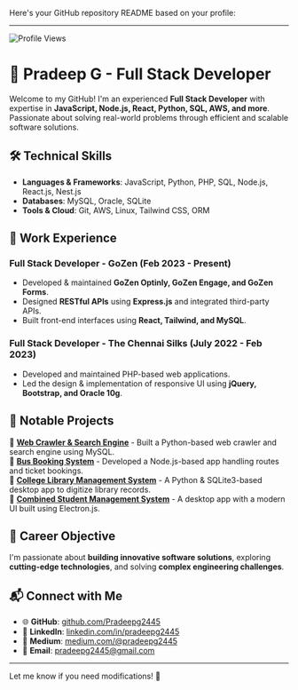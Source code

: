 Here's your GitHub repository README based on your profile:  

--- 
![Profile Views](https://komarev.com/ghpvc/?username=Pradeepg2445&color=blue)

# 🚀 Pradeep G - Full Stack Developer  

Welcome to my GitHub! I'm an experienced **Full Stack Developer** with expertise in **JavaScript, Node.js, React, Python, SQL, AWS, and more**. Passionate about solving real-world problems through efficient and scalable software solutions.  

## 🛠️ Technical Skills  
- **Languages & Frameworks**: JavaScript, Python, PHP, SQL, Node.js, React.js, Nest.js  
- **Databases**: MySQL, Oracle, SQLite  
- **Tools & Cloud**: Git, AWS, Linux, Tailwind CSS, ORM  

## 💼 Work Experience  
### **Full Stack Developer - GoZen (Feb 2023 - Present)**  
- Developed & maintained **GoZen Optinly, GoZen Engage, and GoZen Forms**.  
- Designed **RESTful APIs** using **Express.js** and integrated third-party APIs.  
- Built front-end interfaces using **React, Tailwind, and MySQL**.  

### **Full Stack Developer - The Chennai Silks (July 2022 - Feb 2023)**  
- Developed and maintained PHP-based web applications.  
- Led the design & implementation of responsive UI using **jQuery, Bootstrap, and Oracle 10g**.  

## 📌 Notable Projects  
🔹 **[Web Crawler & Search Engine](https://github.com/Pradeepg2445/web-spider)** - Built a Python-based web crawler and search engine using MySQL.  
🔹 **[Bus Booking System](https://github.com/Pradeepg2445/BBS)** - Developed a Node.js-based app handling routes and ticket bookings.  
🔹 **[College Library Management System](https://github.com/Pradeepg2445/CLMS)** - A Python & SQLite3-based desktop app to digitize library records.  
🔹 **[Combined Student Management System](https://github.com/Pradeepg2445/CSMS)** - A desktop app with a modern UI built using Electron.js.  

## 🎯 Career Objective  
I'm passionate about **building innovative software solutions**, exploring **cutting-edge technologies**, and solving **complex engineering challenges**.  

## 📬 Connect with Me  
- 🌐 **GitHub**: [github.com/Pradeepg2445](https://github.com/Pradeepg2445)  
- 🔗 **LinkedIn**: [linkedin.com/in/pradeepg2445](https://linkedin.com/in/pradeepg2445)  
- 📝 **Medium**: [medium.com/@pradeepg2445](https://medium.com/@pradeepg2445)  
- 📧 **Email**: pradeepg2445@gmail.com  

---  

Let me know if you need modifications! 🚀
